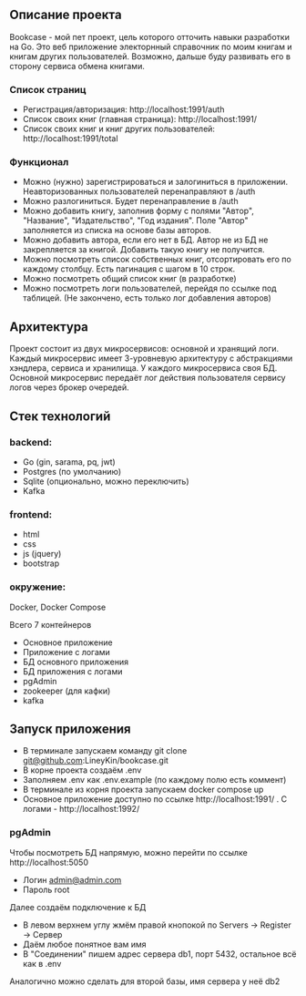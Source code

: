 ## Описание проекта

Bookcase - мой пет проект, цель которого отточить навыки разработки на Go.
Это веб приложение электорнный справочник по моим книгам и книгам других пользователей.
Возможно, дальше буду развивать его в сторону сервиса обмена книгами.

### Список страниц
- Регистрация/авторизация:  http://localhost:1991/auth
- Список своих книг (главная страница): http://localhost:1991/
- Список своих книг и книг других пользователей: http://localhost:1991/total

### Функционал
- Можно (нужно) зарегистрироваться и залогиниться в приложении. 
Неавторизованных пользователей перенаправляют в /auth
- Можно разлогиниться. Будет перенаправление в /auth
- Можно добавить книгу, заполнив форму с полями "Автор", "Название", "Издательство", "Год издания".
Поле "Автор" заполняется из списка на основе базы авторов.
- Можно добавить автора, если его нет в БД. Автор не из БД не закрепляется за книгой. Добавить такую книгу не получится.
- Можно посмотреть список собственных книг, отсортировать его по каждому столбцу. Есть пагинация с шагом в 10 строк.
- Можно посмотреть общий список книг (в разработке)
- Можно посмотреть логи пользователей, перейдя по ссылке под таблицей.
(Не закончено, есть только лог добавления авторов)


## Архитектура
Проект состоит из двух микросервисов: основной и хранящий логи.
Каждый микросервис имеет 3-уровневую архитектуру с абстракциями хэндлера, сервиса и хранилища.
У каждого микросервиса своя БД.
Основной микросервис передаёт лог действия пользователя сервису логов через брокер очередей.

## Cтек технологий
### backend:
- Go (gin, sarama, pq, jwt)
- Postgres (по умолчанию)
- Sqlite (опционально, можно переключить)
- Kafka
### frontend:
- html 
- css
- js (jquery)
- bootstrap
### окружение:
Docker, Docker Compose

Всего 7 контейнеров
- Основное приложение
- Приложение с логами
- БД основного приложения
- БД приложения с логами
- pgAdmin
- zookeeper (для кафки)
- kafka

## Запуск приложения

- В терминале запускаем команду git clone git@github.com:LineyKin/bookcase.git
- В корне проекта создаём .env
- Заполняем .env как .env.example (по каждому полю есть коммент)
- В терминале из корня проекта запускаем docker compose up
- Основное приложение доступно по ссылке http://localhost:1991/ . С логами - http://localhost:1992/

### pgAdmin
Чтобы посмотреть БД напрямую, можно перейти по ссылке http://localhost:5050
- Логин admin@admin.com
- Пароль root

Далее создаём подключение к БД
- В левом верхнем углу жмём правой кнопокой по Servers -> Register -> Сервер
- Даём любое понятное вам имя
- В "Соединении" пишем адрес сервера db1, порт 5432, остальное всё как в .env

Аналогично можно сделать для второй базы, имя сервера у неё db2
